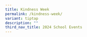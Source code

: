 ```yaml
---
title: Kindness Week
permalink: /kindness-week/
variant: tiptap
description: ""
third_nav_title: 2024 School Events
---
```

